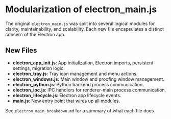 # Modularization of electron_main.js

The original `electron_main.js` was split into several logical modules for clarity, maintainability, and scalability. Each new file encapsulates a distinct concern of the Electron app.

## New Files

- **electron_app_init.js**: App initialization, Electron imports, persistent settings, migration logic.
- **electron_tray.js**: Tray icon management and menu actions.
- **electron_windows.js**: Main window and proofing window management.
- **electron_python.js**: Python backend process communication.
- **electron_ipc.js**: IPC handlers for renderer-main process communication.
- **electron_lifecycle.js**: Electron app lifecycle events.
- **main.js**: New entry point that wires up all modules.

See `electron_main_breakdown.md` for a summary of what each file does.
